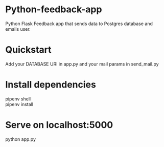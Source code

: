 # Python-feedback-app
Python Flask Feedback app that sends data to Postgres database and emails user.

# Quickstart 
Add your DATABASE URI in app.py and your mail params in send_mail.py

# Install dependencies
pipenv shell
<br>
pipenv install

# Serve on localhost:5000
python app.py
